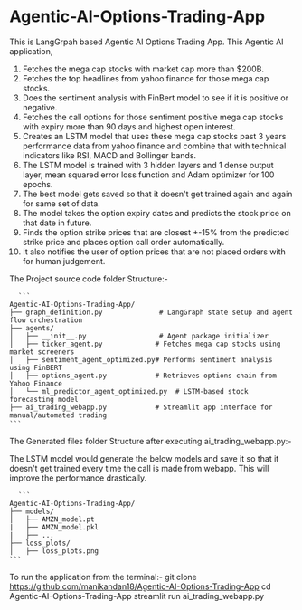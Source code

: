 # Agentic-AI-Options-Trading-App

This is LangGrpah based Agentic AI Options Trading App. This Agentic AI application,

 1. Fetches the mega cap stocks with market cap more than $200B.
 2. Fetches the top headlines from yahoo finance for those mega cap stocks.
 3. Does the sentiment analysis with FinBert model to see if it is positive or negative.
 4. Fetches the call options for those sentiment positive mega cap stocks with expiry more than 90 days and highest open interest.
 5. Creates an LSTM model that uses these mega cap stocks past 3 years performance data from yahoo finance and combine that with technical indicators like RSI, MACD and Bollinger bands.
 6. The LSTM model is trained with 3 hidden layers and 1 dense output layer, mean squared error loss function and Adam optimizer for 100 epochs.
 7. The best model gets saved so that it doesn't get trained again and again for same set of data.
 8. The model takes the option expiry dates and predicts the stock price on that date in future.
 9. Finds the option strike prices that are closest +-15% from the predicted strike price and places option call order automatically.
 10. It also notifies the user of option prices that are not placed orders with for human judgement.

The Project source code folder Structure:-

<pre> <code> ```
Agentic-AI-Options-Trading-App/
├── graph_definition.py              # LangGraph state setup and agent flow orchestration
├── agents/
│   ├── __init__.py                  # Agent package initializer
│   ├── ticker_agent.py             # Fetches mega cap stocks using market screeners
│   ├── sentiment_agent_optimized.py# Performs sentiment analysis using FinBERT
│   ├── options_agent.py            # Retrieves options chain from Yahoo Finance
│   └── ml_predictor_agent_optimized.py  # LSTM-based stock forecasting model
├── ai_trading_webapp.py            # Streamlit app interface for manual/automated trading
``` </code> </pre>

The Generated files folder Structure after executing ai_trading_webapp.py:-

The LSTM model would generate the below models and save it so that it doesn't get trained every time the call is made from webapp. This will improve the performance drastically.

<pre> <code> ```
Agentic-AI-Options-Trading-App/
├── models/
│   ├── AMZN_model.pt
|   ├── AMZN_model.pkl
|   ├── ...
├── loss_plots/
│   ├── loss_plots.png
``` </code> </pre>

To run the application from the terminal:-
git clone https://github.com/manikandan18/Agentic-AI-Options-Trading-App
cd Agentic-AI-Options-Trading-App
streamlit run ai_trading_webapp.py
